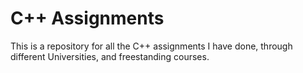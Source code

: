 # C++ Assignments
This is a repository for all the C++ assignments I have done, through different Universities, and freestanding courses.
